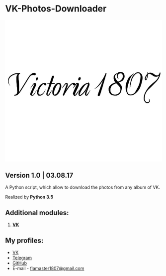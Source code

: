 # VK-Photos-Downloader
![](https://github.com/Victoria1807/VK-Photos-Downloader/blob/master/Victoria1807.jpg)
## Version 1.0 | 03.08.17
A Python script, which allow to download the photos from any album of VK.

Realized by **Python 3.5**

## Additional modules:
 1. **[VK](https://github.com/dimka665/vk)**

## My profiles:
 - [VK](https://vk.com/victoria_1807)
 - [Telegram](https://telegram.me/Victoria1807)
 - [GitHub](https://github.com/Victoria1807)
 - E-mail - flamaster1807@gmail.com
 
 
